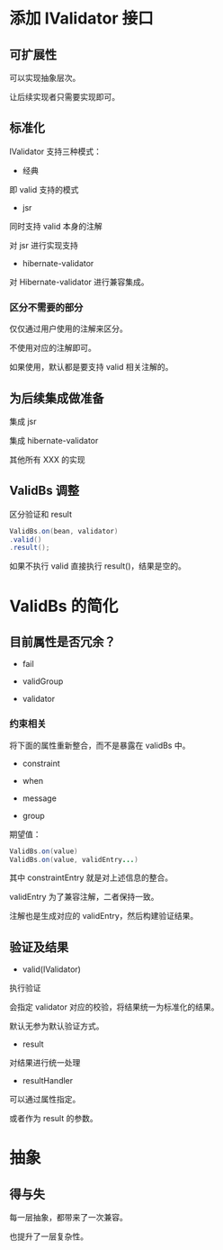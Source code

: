 # 添加 IValidator 接口

## 可扩展性

可以实现抽象层次。

让后续实现者只需要实现即可。

## 标准化

IValidator 支持三种模式：

- 经典

即 valid 支持的模式

- jsr

同时支持 valid 本身的注解

对 jsr 进行实现支持

- hibernate-validator

对 Hibernate-validator 进行兼容集成。

### 区分不需要的部分

仅仅通过用户使用的注解来区分。

不使用对应的注解即可。

如果使用，默认都是要支持 valid 相关注解的。

## 为后续集成做准备

集成 jsr

集成 hibernate-validator

其他所有 XXX 的实现

## ValidBs 调整

区分验证和 result

```java
ValidBs.on(bean, validator)
.valid()
.result();
```

如果不执行 valid 直接执行 result()，结果是空的。


# ValidBs 的简化

## 目前属性是否冗余？

- fail

- validGroup

- validator

### 约束相关

将下面的属性重新整合，而不是暴露在 validBs 中。

- constraint

- when

- message

- group

期望值：

```java
ValidBs.on(value)
ValidBs.on(value, validEntry...)
```

其中 constraintEntry 就是对上述信息的整合。

validEntry 为了兼容注解，二者保持一致。

注解也是生成对应的 validEntry，然后构建验证结果。

## 验证及结果

- valid(IValidator)

执行验证

会指定 validator 对应的校验，将结果统一为标准化的结果。

默认无参为默认验证方式。

- result

对结果进行统一处理

- resultHandler

可以通过属性指定。

或者作为 result 的参数。

# 抽象

## 得与失

每一层抽象，都带来了一次兼容。

也提升了一层复杂性。

